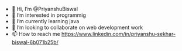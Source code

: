 - 👋 Hi, I’m @PriyanshuBiswal
- 👀 I’m interested in programmig
- 🌱 I’m currently learning java 
- 💞️ I’m looking to collaborate on web development work
- 📫 How to reach me https://www.linkedin.com/in/priyanshu-sekhar-biswal-6b071b25b/

<!---
PriyanshuBiswal/PriyanshuBiswal is a ✨ special ✨ repository because its `README.md` (this file) appears on your GitHub profile.
You can click the Preview link to take a look at your changes.
--->
